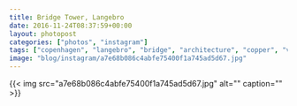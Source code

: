 ```yaml
---
title: Bridge Tower, Langebro
date: 2016-11-24T08:37:59+00:00
layout: photopost
categories: ["photos", "instagram"]
tags: ["copenhagen", "langebro", "bridge", "architecture", "copper", "verde", "denmark"]
image: "blog/instagram/a7e68b086c4abfe75400f1a745ad5d67.jpg"
---
```


{{< img src="a7e68b086c4abfe75400f1a745ad5d67.jpg" alt="" caption="" >}}



